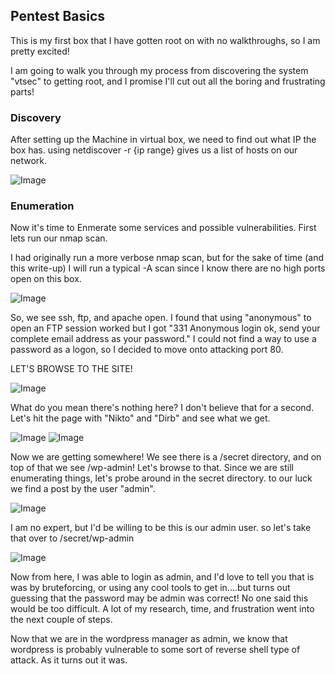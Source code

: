 ## Pentest Basics

This is my first box that I have gotten root on with no walkthroughs, so I am pretty excited!

I am going to walk you through my process from discovering the system "vtsec" to getting root, and I promise I'll cut out all the boring and frustrating parts!

### Discovery

After setting up the Machine in virtual box, we need to find out what IP the box has.
using netdiscover -r {ip range} gives us a list of hosts on our network.
  
![Image]()

### Enumeration
Now it's time to Enmerate some services and possible vulnerabilities. First lets run our nmap scan.

I had originally run a more verbose nmap scan, but for the sake of time (and this write-up) I will run a typical -A scan since I know there are no high ports open on this box.

![Image]()

So, we see ssh, ftp, and apache open. I found that using "anonymous" to open an FTP session worked but I got "331 Anonymous login ok, send your complete email address as your password." I could not find a way to use a password as a logon, so I decided to move onto attacking port 80.

LET'S BROWSE TO THE SITE!

![Image]()

What do you mean there's nothing here? I don't believe that for a second. Let's hit the page with "Nikto" and "Dirb" and see what we get.

![Image]()
![Image]()

Now we are getting somewhere! We see there is a /secret directory, and on top of that we see /wp-admin! Let's browse to that. Since we are still enumerating things, let's probe around in the secret directory. to our luck we find a post by the user "admin".

![Image]()

I am no expert, but I'd be willing to be this is our admin user. so let's take that over to /secret/wp-admin

![Image]()

Now from here, I was able to login as admin, and I'd love to tell you that is was by bruteforcing, or using any cool tools to get in....but turns out guessing that the password may be admin was correct! No one said this would be too difficult. A lot of my research, time, and frustration went into the next couple of steps.

Now that we are in the wordpress manager as admin, we know that wordpress is probably vulnerable to some sort of reverse shell type of attack. As it turns out it was. 

